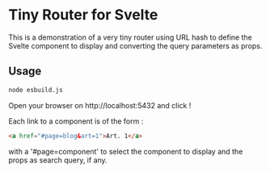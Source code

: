 # Tiny Router for Svelte

This is a demonstration of a very tiny router using URL hash to define the Svelte component to display and converting the query parameters as props.

## Usage

```bash
node esbuild.js
```

Open your browser on http://localhost:5432 and click !

Each link to a component is of the form :

```html
<a href="#page=blog&art=1">Art. 1</a>
```

with a '#page=component' to select the component to display and the props as search query, if any.
